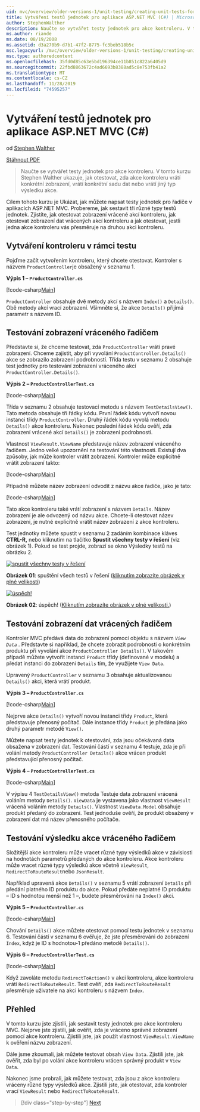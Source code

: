 ```yaml
---
uid: mvc/overview/older-versions-1/unit-testing/creating-unit-tests-for-asp-net-mvc-applications-cs
title: Vytváření testů jednotek pro aplikace ASP.NET MVC (C#) | Microsoft Docs
author: StephenWalther
description: Naučte se vytvářet testy jednotek pro akce kontroleru. V tomto kurzu Stephen Walther ukazuje, jak otestovat, zda akce kontroleru vrátí Parti...
ms.author: riande
ms.date: 08/19/2008
ms.assetid: d3a270b9-d7b1-47f2-8775-fc3beb518b5c
msc.legacyurl: /mvc/overview/older-versions-1/unit-testing/creating-unit-tests-for-asp-net-mvc-applications-cs
msc.type: authoredcontent
ms.openlocfilehash: 35fd0d85c63e5bd196394ce11b851c822a6405d9
ms.sourcegitcommit: 22fbd8863672c4ad6693b8388ad5c8e753fb41a2
ms.translationtype: MT
ms.contentlocale: cs-CZ
ms.lasthandoff: 11/28/2019
ms.locfileid: "74595257"
---
```

# <a name="creating-unit-tests-for-aspnet-mvc-applications-c"></a>Vytváření testů jednotek pro aplikace ASP.NET MVC (C#)

od [Stephen Walther](https://github.com/StephenWalther)

[Stáhnout PDF](https://download.microsoft.com/download/8/4/8/84843d8d-1575-426c-bcb5-9d0c42e51416/ASPNET_MVC_Tutorial_07_CS.pdf)

> Naučte se vytvářet testy jednotek pro akce kontroleru. V tomto kurzu Stephen Walther ukazuje, jak otestovat, zda akce kontroleru vrátí konkrétní zobrazení, vrátí konkrétní sadu dat nebo vrátí jiný typ výsledku akce.

Cílem tohoto kurzu je Ukázat, jak můžete napsat testy jednotek pro řadiče v aplikacích ASP.NET MVC. Probereme, jak sestavit tři různé typy testů jednotek. Zjistíte, jak otestovat zobrazení vrácené akcí kontroleru, jak otestovat zobrazení dat vrácených akcí kontroleru a jak otestovat, jestli jedna akce kontroleru vás přesměruje na druhou akci kontroleru.

## <a name="creating-the-controller-under-test"></a>Vytváření kontroleru v rámci testu

Pojďme začít vytvořením kontroleru, který chcete otestovat. Kontroler s názvem `ProductController`je obsažený v seznamu 1.

**Výpis 1 – `ProductController.cs`**

[!code-csharp[Main](creating-unit-tests-for-asp-net-mvc-applications-cs/samples/sample1.cs)]

`ProductController` obsahuje dvě metody akcí s názvem `Index()` a `Details()`. Obě metody akcí vrací zobrazení. Všimněte si, že akce `Details()` přijímá parametr s názvem ID.

## <a name="testing-the-view-returned-by-a-controller"></a>Testování zobrazení vráceného řadičem

Představte si, že chceme testovat, zda `ProductController` vrátí pravé zobrazení. Chceme zajistit, aby při vyvolání `ProductController.Details()` akce se zobrazilo zobrazení podrobností. Třída testu v seznamu 2 obsahuje test jednotky pro testování zobrazení vráceného akcí `ProductController.Details()`.

**Výpis 2 – `ProductControllerTest.cs`**

[!code-csharp[Main](creating-unit-tests-for-asp-net-mvc-applications-cs/samples/sample2.cs)]

Třída v seznamu 2 obsahuje testovací metodu s názvem `TestDetailsView()`. Tato metoda obsahuje tři řádky kódu. První řádek kódu vytvoří novou instanci třídy `ProductController`. Druhý řádek kódu vyvolá metodu `Details()` akce kontroleru. Nakonec poslední řádek kódu ověří, zda zobrazení vrácené akcí `Details()` je zobrazení podrobností.

Vlastnost `ViewResult.ViewName` představuje název zobrazení vráceného řadičem. Jedno velké upozornění na testování této vlastnosti. Existují dva způsoby, jak může kontroler vrátit zobrazení. Kontroler může explicitně vrátit zobrazení takto:

[!code-csharp[Main](creating-unit-tests-for-asp-net-mvc-applications-cs/samples/sample3.cs)]

Případně můžete název zobrazení odvodit z názvu akce řadiče, jako je tato:

[!code-csharp[Main](creating-unit-tests-for-asp-net-mvc-applications-cs/samples/sample4.cs)]

Tato akce kontroleru také vrátí zobrazení s názvem `Details`. Název zobrazení je ale odvozený od názvu akce. Chcete-li otestovat název zobrazení, je nutné explicitně vrátit název zobrazení z akce kontroleru.

Test jednotky můžete spustit v seznamu 2 zadáním kombinace kláves **CTRL-R,** nebo kliknutím na tlačítko **Spustit všechny testy v řešení** (viz obrázek 1). Pokud se test projde, zobrazí se okno Výsledky testů na obrázku 2.

[![spustit všechny testy v řešení](creating-unit-tests-for-asp-net-mvc-applications-cs/_static/image2.png)](creating-unit-tests-for-asp-net-mvc-applications-cs/_static/image1.png)

**Obrázek 01**: spuštění všech testů v řešení ([kliknutím zobrazíte obrázek v plné velikosti](creating-unit-tests-for-asp-net-mvc-applications-cs/_static/image3.png))

[![úspěch!](creating-unit-tests-for-asp-net-mvc-applications-cs/_static/image5.png)](creating-unit-tests-for-asp-net-mvc-applications-cs/_static/image4.png)

**Obrázek 02**: úspěch! ([Kliknutím zobrazíte obrázek v plné velikosti.](creating-unit-tests-for-asp-net-mvc-applications-cs/_static/image6.png))

## <a name="testing-the-view-data-returned-by-a-controller"></a>Testování zobrazení dat vrácených řadičem

Kontroler MVC předává data do zobrazení pomocí objektu s názvem *`View Data`* . Představte si například, že chcete zobrazit podrobnosti o konkrétním produktu při vyvolání akce `ProductController Details()`. V takovém případě můžete vytvořit instanci `Product` třídy (definované v modelu) a předat instanci do zobrazení `Details` tím, že využijete `View Data`.

Upravený `ProductController` v seznamu 3 obsahuje aktualizovanou `Details()` akci, která vrátí produkt.

**Výpis 3 – `ProductController.cs`**

[!code-csharp[Main](creating-unit-tests-for-asp-net-mvc-applications-cs/samples/sample5.cs)]

Nejprve akce `Details()` vytvoří novou instanci třídy `Product`, která představuje přenosný počítač. Dále instance třídy `Product` je předána jako druhý parametr metodě `View()`.

Můžete napsat testy jednotek k otestování, zda jsou očekávaná data obsažena v zobrazení dat. Testování částí v seznamu 4 testuje, zda je při volání metody `ProductController Details()` akce vrácen produkt představující přenosný počítač.

**Výpis 4 – `ProductControllerTest.cs`**

[!code-csharp[Main](creating-unit-tests-for-asp-net-mvc-applications-cs/samples/sample6.cs)]

V výpisu 4 `TestDetailsView()` metoda Testuje data zobrazení vrácená voláním metody `Details()`. `ViewData` je vystavena jako vlastnost `ViewResult` vrácená voláním metody `Details()`. Vlastnost `ViewData.Model` obsahuje produkt předaný do zobrazení. Test jednoduše ověří, že produkt obsažený v zobrazení dat má název přenosného počítače.

## <a name="testing-the-action-result-returned-by-a-controller"></a>Testování výsledku akce vráceného řadičem

Složitější akce kontroleru může vracet různé typy výsledků akce v závislosti na hodnotách parametrů předaných do akce kontroleru. Akce kontroleru může vracet různé typy výsledků akce včetně `ViewResult`, `RedirectToRouteResult`nebo `JsonResult`.

Například upravená akce `Details()` v seznamu 5 vrátí zobrazení `Details` při předání platného ID produktu do akce. Pokud předáte neplatné ID produktu – ID s hodnotou menší než 1 –, budete přesměrováni na `Index()` akci.

**Výpis 5 – `ProductController.cs`**

[!code-csharp[Main](creating-unit-tests-for-asp-net-mvc-applications-cs/samples/sample7.cs)]

Chování `Details()` akce můžete otestovat pomocí testu jednotek v seznamu 6. Testování částí v seznamu 6 ověřuje, že jste přesměrováni do zobrazení `Index`, když je ID s hodnotou-1 předáno metodě `Details()`.

**Výpis 6 – `ProductControllerTest.cs`**

[!code-csharp[Main](creating-unit-tests-for-asp-net-mvc-applications-cs/samples/sample8.cs)]

Když zavoláte metodu `RedirectToAction()` v akci kontroleru, akce kontroleru vrátí `RedirectToRouteResult`. Test ověří, zda `RedirectToRouteResult` přesměruje uživatele na akci kontroleru s názvem `Index`.

## <a name="summary"></a>Přehled

V tomto kurzu jste zjistili, jak sestavit testy jednotek pro akce kontroleru MVC. Nejprve jste zjistili, jak ověřit, zda je vráceno správné zobrazení pomocí akce kontroleru. Zjistili jste, jak použít vlastnost `ViewResult.ViewName` k ověření názvu zobrazení.

Dále jsme zkoumali, jak můžete testovat obsah `View Data`. Zjistili jste, jak ověřit, zda byl po volání akce kontroleru vrácen správný produkt v `View Data`.

Nakonec jsme probrali, jak můžete testovat, zda jsou z akce kontroleru vráceny různé typy výsledků akce. Zjistili jste, jak otestovat, zda kontroler vrací `ViewResult` nebo `RedirectToRouteResult`.

> [!div class="step-by-step"]
> [Next](creating-unit-tests-for-asp-net-mvc-applications-vb.md)
